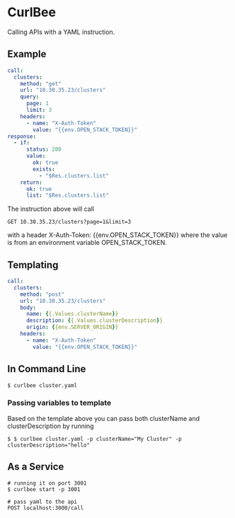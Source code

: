# CurlBee
Calling APIs with a YAML instruction.

## Example

```yaml
call:
  clusters: 
    method: "get"
    url: "10.30.35.23/clusters"
    query:
      page: 1
      limit: 3
    headers:
      - name: "X-Auth-Token"
        value: "{{env.OPEN_STACK_TOKEN}}"
response:
  - if:
      status: 200
      value:
        ok: true
        exists:
          - "$Res.clusters.list"
    return:
      ok: true
      list: "$Res.clusters.list"
```

The instruction above will call 
```
GET 10.30.35.23/clusters?page=1&limit=3
```
with a header X-Auth-Token: {{env.OPEN_STACK_TOKEN}} where the value is from an environment variable OPEN_STACK_TOKEN.

## Templating

```yaml
call:
  clusters: 
    method: "post"
    url: "10.30.35.23/clusters"
    body:
      name: {{.Values.clusterName}}
      description: {{.Values.clusterDescription}}
      origin: {{env.SERVER_ORIGIN}}
    headers:
      - name: "X-Auth-Token"
        value: "{{env.OPEN_STACK_TOKEN}}"
```


## In Command Line
```
$ curlbee cluster.yaml
```

### Passing variables to template
Based on the template above you can pass both clusterName and clusterDescription by running
```
$ $ curlbee cluster.yaml -p clusterName="My Cluster" -p clusterDescription="hello"
```


## As a Service
```
# running it on port 3001
$ curlbee start -p 3001

# pass yaml to the api
POST localhost:3000/call 
```



